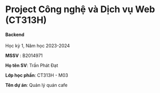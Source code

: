 # Project Công nghệ và Dịch vụ Web (CT313H)

#### Backend

Học kỳ 1, Năm học 2023-2024

**MSSV** : B2014971

**Họ tên SV**: Trần Phát Đạt

**Lớp học phần**: CT313H - M03

**Tên dự án**: Quản lý quán cafe
